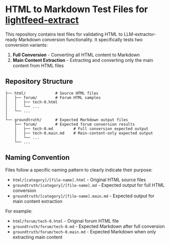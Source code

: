 # HTML to Markdown Test Files for [lightfeed-extract](https://github.com/lightfeed/lightfeed-extract)

This repository contains test files for validating HTML to LLM-extractor-ready Markdown conversion functionality. It specifically tests two conversion variants:

1. **Full Conversion** - Converting all HTML content to Markdown
2. **Main Content Extraction** - Extracting and converting only the main content from HTML files

## Repository Structure

```
├── html/             # Source HTML files
│   ├── forum/        # Forum HTML samples
│   │   ├── tech-0.html
│   │   └── ...
│   └── ...
│
└── groundtruth/      # Expected Markdown output files
    ├── forum/        # Expected forum conversion results
    │   ├── tech-0.md         # Full conversion expected output
    │   ├── tech-0.main.md    # Main-content-only expected output
    │   └── ...
    └── ...
```

## Naming Convention

Files follow a specific naming pattern to clearly indicate their purpose:

- `html/[category]/[file-name].html` - Original HTML source files
- `groundtruth/[category]/[file-name].md` - Expected output for full HTML conversion
- `groundtruth/[category]/[file-name].main.md` - Expected output for main content extraction

For example:
- `html/forum/tech-0.html` - Original forum HTML file
- `groundtruth/forum/tech-0.md` - Expected Markdown after full conversion
- `groundtruth/forum/tech-0.main.md` - Expected Markdown when only extracting main content
